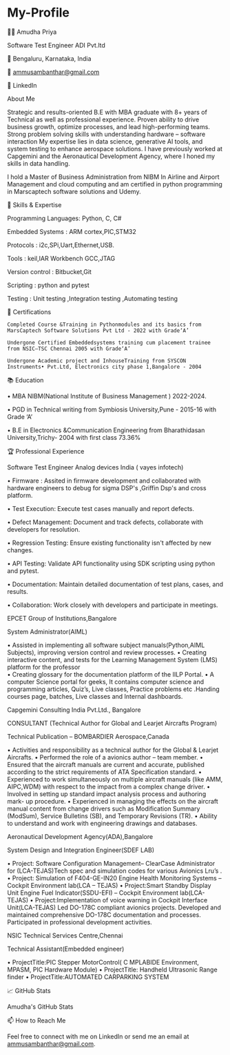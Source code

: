 # My-Profile

👩‍💻 Amudha Priya 

Software Test Engineer ADI Pvt.ltd 

📍 Bengaluru, Karnataka, India

📧 ammusambanthar@gmail.com

🔗 LinkedIn

About Me

Strategic and results-oriented B.E with MBA graduate with 8+ years of Technical as well as professional experience. Proven ability to drive business growth, optimize processes, and lead high-performing teams. Strong problem solving skills with understanding hardware – software  interaction 
My expertise lies in data science, generative AI tools, and system testing to enhance aerospace solutions. I have previously worked at Capgemini and the Aeronautical Development Agency, where I honed my skills in data handling.

I hold a Master of Business Administration from NIBM In Airline and Airport Management and cloud computing and am certified in python programming in Marscaptech software solutions and Udemy.

🔧 Skills & Expertise

Programming Languages: Python, C, C#

Embedded Systems :  ARM cortex,PIC,STM32

Protocols :  i2c,SPi,Uart,Ethernet,USB.

Tools : keil,IAR Workbench GCC,JTAG

Version control :  Bitbucket,Git

Scripting : python and pytest 

Testing : Unit testing ,Integration testing ,Automating testing 

🌟 Certifications

	Completed Course &Training in Pythonmodules and its basics from MarsCaptech Software Solutions Pvt Ltd - 2022 with Grade‘A’ 

	Undergone Certified Embeddedsystems training cum placement trainee from NSIC–TSC Chennai 2005 with Grade‘A’  
	
	Undergone Academic project and InhouseTraining from SYSCON Instruments• Pvt.Ltd, Electronics city phase 1,Bangalore - 2004


📚 Education

•	MBA  NIBM(National Institute of Business Management ) 2022-2024.

•	PGD in Technical writing from Symbiosis University,Pune -  2015-16 with Grade ‘A’

•	B.E in Electronics &Communication Engineering from Bharathidasan University,Trichy- 2004 with first class 73.36%

🏆 Professional Experience

Software Test Engineer 
 Analog devices India ( vayes infotech)
	
•	Firmware : Assited in firmware development and collaborated with hardware engineers to debug for sigma DSP's ,Griffin Dsp's and cross platform. 

•	Test Execution: Execute test cases manually and report defects. 

•	 Defect Management: Document and track defects, collaborate with developers for resolution. 

•	 Regression Testing: Ensure existing functionality isn't affected by new changes. 

•	 API Testing: Validate API functionality using SDK scripting using python and pytest.

•	 Documentation: Maintain detailed documentation of test plans, cases, and results. 

•	 Collaboration: Work closely with developers and participate in meetings. 

EPCET Group of Institutions,Bangalore	

System Administrator(AIML)

•	Assisted in implementing all software subject manuals(Python,AIML Subjects), improving version control and review processes.
•	Creating interactive content, and tests for the Learning Management System (LMS) platform for the professor  
•	Creating glossary for the documentation platform of the IILP Portal.
•	A computer Science portal for geeks, It contains computer science and programming articles, Quiz’s, Live classes, Practice problems etc .Handing courses page, batches, Live classes and Internal dashboards. 

Capgemini Consulting India Pvt.Ltd., Bangalore 			

CONSULTANT (Technical Author for Global and Learjet Aircrafts Program)

Technical Publication – BOMBARDIER Aerospace,Canada

•	Activities and responsibility as a technical author for the Global & Learjet Aircrafts.
•	Performed the role of a avionics author – team member.
•	Ensured that the aircraft manuals are current and accurate, published according to the strict requirements of ATA Specification standard.
•	Experienced to work simultaneously on multiple aircraft manuals (like AMM, AIPC,WDM) with respect to the impact from a complex change driver.
•	Involved in setting up standard impact analysis process and authoring mark- up procedure.
•	Experienced in managing the effects on the aircraft manual content from change drivers such as Modification Summary (ModSum), Service Bulletins (SB), and Temporary Revisions (TR).
•	Ability to understand and work with engineering drawings and databases.

 Aeronautical Development Agency(ADA),Bangalore 

 System Design and Integration Engineer(SDEF LAB)
	
•	Project: Software Configuration Management– ClearCase Administrator for (LCA-TEJAS)Tech spec and simulation codes for various Avionics Lru’s .
•	Project: Simulation of F404-GE-IN20 Engine Health Monitoring Systems – Cockpit Environment lab(LCA – TEJAS)
•	Project:Smart Standby Display Unit Engine Fuel Indicator(SSDU-EFI) – Cockpit Environment lab(LCA-TEJAS)
•	Project:Implementation of voice warning in Cockpit Interface Unit(LCA-TEJAS) 
Led DO-178C compliant avionics projects.
Developed and maintained comprehensive DO-178C documentation and processes.
Participated in professional development activities.

NSIC Technical Services Centre,Chennai 				

Technical Assistant(Embedded engineer)  

•	ProjectTitle:PIC Stepper MotorControl( C MPLABIDE Environment, MPASM, PIC Hardware Module)
•	ProjectTitle: Handheld Ultrasonic Range finder
•	ProjectTitle:AUTOMATED CARPARKING SYSTEM

📈 GitHub Stats

Amudha's GitHub Stats

📫 How to Reach Me

Feel free to connect with me on LinkedIn or send me an email at ammusambanthar@gmail.com.










